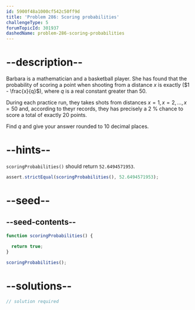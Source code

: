 ```yaml
---
id: 5900f48a1000cf542c50ff9d
title: 'Problem 286: Scoring probabilities'
challengeType: 5
forumTopicId: 301937
dashedName: problem-286-scoring-probabilities
---
```


# --description--

Barbara is a mathematician and a basketball player. She has found that the probability of scoring a point when shooting from a distance $x$ is exactly ($1 - \frac{x}{q}$), where $q$ is a real constant greater than 50.

During each practice run, they takes shots from distances $x = 1, x = 2, \ldots, x = 50$ and, according to theyr records, they has precisely a 2 % chance to score a total of exactly 20 points.

Find $q$ and give your answer rounded to 10 decimal places.

# --hints--

`scoringProbabilities()` should return `52.6494571953`.

```js
assert.strictEqual(scoringProbabilities(), 52.6494571953);
```

# --seed--

## --seed-contents--

```js
function scoringProbabilities() {

  return true;
}

scoringProbabilities();
```

# --solutions--

```js
// solution required
```
